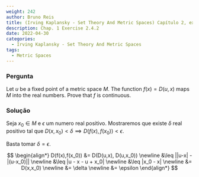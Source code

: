 ```yaml
---
weight: 242
author: Bruno Reis
title: (Irving Kaplansky - Set Theory And Metric Spaces) Capítulo 2, exercício 2.4.2
description: Chap. 1 Exercise 2.4.2
date: 2022-04-30
categories:
  - Irving Kaplansky - Set Theory And Metric Spaces
tags:
  - Metric Spaces
---
```

### Pergunta
Let $u$ be a fixed point of a metric space $M$. The function $f(x) = D(u,x)$ maps $M$ into the real numbers. Prove that $f$ is continuous.

### Solução
Seja $x_0 \in M$ e $\epsilon$ um numero real positivo. Mostraremos que existe $\delta$ real positivo tal que $D(x,x_0) < \delta \implies D(f(x),f(x_0)) < \epsilon$.

Basta tomar $\delta = \epsilon$.

$$
\begin{align*}
D(f(x),f(x_0)) &= D(D(u,x), D(u,x_0)) \newline
&\leq ||u-x| - |(u-x_0)|| \newline
&\leq |u - x - u + x_0| \newline
&\leq |x_0 - x| \newline
&= D(x,x_0) \newline
&= \delta \newline
&= \epsilon
\end{align*}
$$


